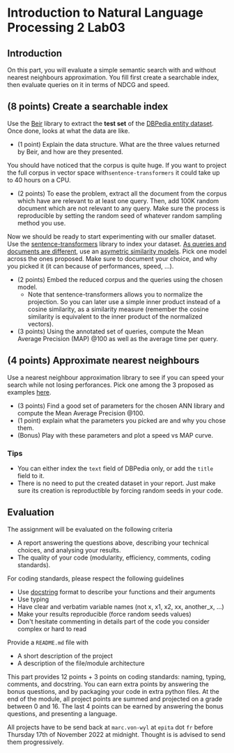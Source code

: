 # Introduction to Natural Language Processing 2 Lab03

## Introduction

On this part, you will evaluate a simple semantic search with and without nearest neighbours approximation. You fill first create a searchable index, then evaluate queries on it in terms of NDCG and speed.

## **(8 points)** Create a searchable index

Use the [Beir](https://github.com/beir-cellar/beir) library to extract the **test set** of the [DBPedia entity dataset](https://github.com/UKPLab/beir#beers-available-datasets). Once done, looks at what the data are like.
* (1 point) Explain the data structure. What are the three values returned by Beir, and how are they presented.

You should have noticed that the corpus is quite huge. If you want to project the full corpus in vector space with`sentence-transformers` it could take up to 40 hours on a CPU.
* (2 points) To ease the problem,  extract all the document from the corpus which have are relevant to at least one query. Then, add 100K random document which are not relevant to any query. Make sure the process is reproducible by setting the random seed of whatever random sampling method you use.

Now we should be ready to start experimenting with our smaller dataset. Use the [sentence-transformers](https://www.sbert.net/) library to index your dataset. [As queries and documents are different](https://www.sbert.net/examples/applications/semantic-search/README.html#symmetric-vs-asymmetric-semantic-search), use an [asymetric similarity models](https://www.sbert.net/docs/pretrained-models/msmarco-v3.html). Pick one model across the ones proposed. Make sure to document your choice, and why you picked it (it can because of performances, speed, ...).
* (2 points) Embed the reduced corpus and the queries using the chosen model.
    * Note that sentence-transformers allows you to normalize the projection. So you can later use a simple inner product instead of a cosine similarity, as a similarity measure (remember the cosine similarity is equivalent to the inner product of the normalized vectors).
* (3 points) Using the annotated set of queries, compute the Mean Average Precision (MAP) @100 as well as the average time per query.

## **(4 points)** Approximate nearest neighbours

Use a nearest neighbour approximation library to see if you can speed your search while not losing perforances. Pick one among the 3 proposed as examples [here](https://www.sbert.net/examples/applications/semantic-search/README.html#approximate-nearest-neighbor). 
* (3 points) Find a good set of parameters for the chosen ANN library and compute the Mean Average Precision @100.
* (1 point) explain what the parameters you picked are and why you chose them.
* (Bonus) Play with these parameters and plot a speed vs MAP curve.

### Tips

* You can either index the `text` field of DBPedia only, or add the `title` field to it.
* There is no need to put the created dataset in your report. Just make sure its creation is reproductible by forcing random seeds in your code.

## Evaluation

The assignment will be evaluated on the following criteria

* A report answering the questions above, describing your technical choices, and analysing your results.
* The quality of your code (modularity, efficiency, comments, coding standards).

For coding standards, please respect the following guidelines
* Use [docstring](https://www.programiz.com/python-programming/docstrings) format to describe your functions and their arguments
* Use typing
* Have clear and verbatim variable names (not x, x1, x2, xx, another_x, ...)
* Make your results reproducible (force random seeds values)
* Don't hesitate commenting in details part of the code you consider complex or hard to read

Provide a `README.md` file with 
* A short description of the project
* A description of the file/module architecture

This part provides 12 points + 3 points on coding standards: naming, typing, comments, and docstring. You can earn extra points by answering the bonus questions, and by packaging your code in extra python files. At the end of the module, all project points are summed and projected on a grade between 0 and 16. The last 4 points can be earned by answering the bonus questions, and presenting a language.

All projects have to be send back at `marc.von-wyl` at `epita` dot `fr` before Thursday 17th of November 2022 at midnight. Thought is is advised to send them progressively.

